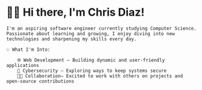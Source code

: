  <h1>👋🏽 Hi there, I'm Chris Diaz!</h1>

    I'm an aspiring software engineer currently studying Computer Science. Passionate about learning and growing, I enjoy diving into new technologies and sharpening my skills every day.

    💡 What I'm Into:
    
        🌐 Web Development – Building dynamic and user-friendly applications
        🔐 Cybersecurity – Exploring ways to keep systems secure
        🤝🏽 Collaboration– Excited to work with others on projects and open-source contributions
    
